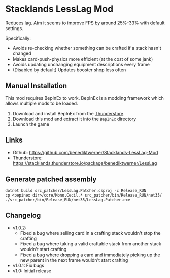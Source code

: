 # Stacklands LessLag Mod

Reduces lag. Atm it seems to improve FPS by around 25%-33% with default settings.

Specifically:
- Avoids re-checking whether something can be crafted if a stack hasn't changed
- Makes card-push-physics more efficient (at the cost of some jank)
- Avoids updating unchanging equipment descriptions every frame
- (Disabled by default) Updates booster shop less often


## Manual Installation
This mod requires BepInEx to work. BepInEx is a modding framework which allows multiple mods to be loaded.

1. Download and install BepInEx from the [Thunderstore](https://stacklands.thunderstore.io/package/BepInEx/BepInExPack_Stacklands/).
4. Download this mod and extract it into the `BepInEx` directory
5. Launch the game

## Links
- Github: https://github.com/benediktwerner/Stacklands-LessLag-Mod
- Thunderstore: https://stacklands.thunderstore.io/package/benediktwerner/LessLag

## Generate patched assembly

```
dotnet build src_patcher/LessLag.Patcher.csproj -c Release_RUN
cp <bepinex dir>/core/Mono.Cecil.* src_patcher/bin/Release_RUN/net35/
./src_patcher/bin/Release_RUN/net35/LessLag.Patcher.exe
```

## Changelog

- v1.0.2:
  - Fixed a bug where selling card in a crafting stack wouldn't stop the crafting
  - Fixed a bug where taking a valid craftable stack from another stack wouldn't start crafting
  - Fixed a bug where dropping a card and immediately picking up the new parent in the next frame wouldn't start crafting
- v1.0.1: Fix bugs
- v1.0: Initial release

